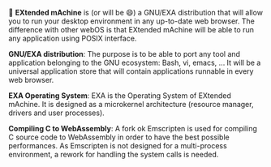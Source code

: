 :bear: **EXtended mAchine** is (or will be 😄) a GNU/EXA distribution that will allow you to run your desktop environment in any up-to-date web browser. The difference with other webOS is that EXtended mAchine will be able to run any application using POSIX interface.

**GNU/EXA distribution**: The purpose is to be able to port any tool and application belonging to the GNU ecosystem: Bash, vi, emacs, ... It will be a universal application store that will contain applications runnable in every web browser.

**EXA Operating System**: EXA is the Operating System of EXtended mAchine. It is designed as a microkernel architecture (resource manager, drivers and user processes).

**Compiling C to WebAssembly**: A fork ok Emscripten is used for compiling C source code to WebAssembly in order to have the best possible performances. As Emscripten is not designed for a multi-process environment, a rework for handling the system calls is needed.
